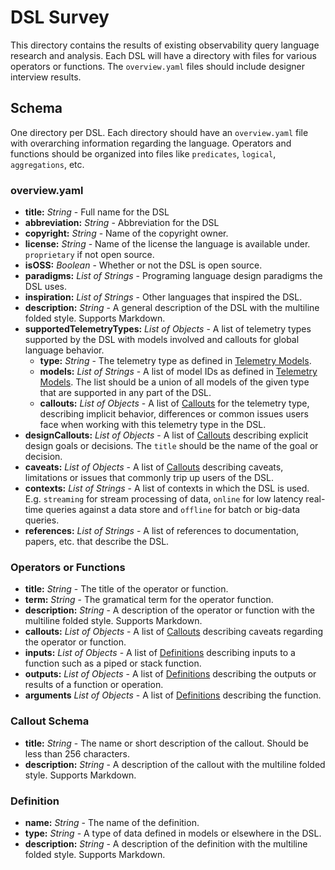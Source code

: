 # DSL Survey

This directory contains the results of existing observability query language research
and analysis. Each DSL will have a directory with files for various operators or functions.
The `overview.yaml` files should include designer interview results.

## Schema

One directory per DSL. Each directory should have an `overview.yaml` file with overarching
information regarding the language. Operators and functions should be organized into files
like `predicates`, `logical`, `aggregations`, etc.

### overview.yaml

* **title:** _String_  - Full name for the DSL
* **abbreviation:** _String_ - Abbreviation for the DSL  
* **copyright:** _String_ - Name of the copyright owner.
* **license:** _String_ - Name of the license the language is available under. `proprietary` 
  if not open source.
* **isOSS:** _Boolean_ - Whether or not the DSL is open source.
* **paradigms:** _List of Strings_ - Programing language design paradigms the DSL uses.
* **inspiration:** _List of Strings_ - Other languages that inspired the DSL.
* **description:** _String_ - A general description of the DSL with the multiline folded style. 
  Supports Markdown.
* **supportedTelemetryTypes:** _List of Objects_ - A list of telemetry types supported by the 
  DSL with models involved and callouts for global language behavior.
  * **type:** _String_ - The telemetry type as defined in [Telemetry Models].
  * **models:** _List of Strings_ - A list of model IDs as defined in [Telemetry Models]. The list should
    be a union of all models of the given type that are supported in any part of the DSL.
  * **callouts:** _List of Objects_ - A list of [Callouts] for the telemetry type, describing
    implicit behavior, differences or common issues users face when working with this telemetry
    type in the DSL.
* **designCallouts:** _List of Objects_ - A list of [Callouts] describing explicit design goals 
  or decisions. The `title` should be the name of the goal or decision.
* **caveats:** _List of Objects_ - A list of [Callouts] describing caveats, limitations or
  issues that commonly trip up users of the DSL.
* **contexts:** _List of Strings_ - A list of contexts in which the DSL is used. E.g.
  `streaming` for stream processing of data, `online` for low latency real-time queries against a
  data store and `offline` for batch or big-data queries.
* **references:** _List of Strings_ - A list of references to documentation, papers, etc.
  that describe the DSL.

### Operators or Functions

* **title:** _String_ - The title of the operator or function.
* **term:** _String_ - The gramatical term for the operator function.
* **description:** _String_ - A description of the operator or function with the multiline folded style. 
  Supports Markdown.
* **callouts:** _List of Objects_ - A list of [Callouts] describing caveats regarding the operator
  or function.
* **inputs:** _List of Objects_ - A list of [Definitions] describing inputs to a function such
  as a piped or stack function.
* **outputs:** _List of Objects_ - A list of [Definitions] describing the outputs or results of 
  a function or operation.
* **arguments** _List of Objects_ - A list of [Definitions] describing the function.

### Callout Schema

* **title:** _String_ - The name or short description of the callout. Should be less than
  256 characters.
* **description:** _String_ - A description of the callout with the multiline folded style. 
  Supports Markdown.

### Definition

* **name:** _String_ - The name of the definition.
* **type:** _String_ - A type of data defined in models or elsewhere in the DSL.
* **description:** _String_ - A description of the definition with the multiline folded style. 
  Supports Markdown.

[Telemetry Models]: ../telemetry-models/README.md
[Callouts]: #callout-schema
[Definitions]: #definition